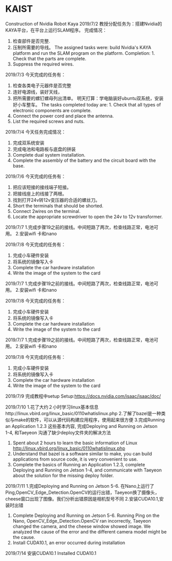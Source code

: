 # KAIST
Construction of Nvidia Robot Kaya
2019/7/2
教授分配任务为：搭建Nvidia的KAYA平台，在平台上运行SLAM程序。
完成情况：
1. 检查部件是否完整.
2. 压制所需要的导线。
The assigned tasks were: build Nvidia's KAYA platform and run the SLAM program on the platform.
Completion: 1. Check that the parts are complete.
2. Suppress the required wires.


2019/7/3 
今天完成的任务有：
1. 检查各类电子元器件是否完整
2. 连好电源线，装好天线，
3. 把所需要的螺钉螺母列出清单。
明天打算：学电脑装好ubuntu双系统，安装好小车整车。
The tasks completed today are: 1. Check that all types of electronic components are complete.
2. Connect the power cord and place the antenna.
3. List the required screws and nuts.

2019/7/4
今天任务完成情况：
1. 完成双系统安装
2. 完成电池和电路板与底盘的拼装
1. Complete dual system installation.
2. Complete the assembly of the battery and the circuit board with the base.


2019/7/6
今天完成的任务有：
1. 把应该短接的接线端子短接。
2. 把接线座上的线接了两根。
3. 找到打开24v转12v变压器的合适的螺丝刀。
1. Short the terminals that should be shorted.
2. Connect 2wires on the terminal.
3. Locate the appropriate screwdriver to open the 24v to 12v transformer.

2019/7/7
1.完成步骤19之前的接线。中间短路了两次，检查线路正常，电池可用。
2.安装wifi 卡和nano

2019/7/8
今天完成的任务有：
1. 完成小车硬件安装
2. 将系统的镜像写入卡
1. Complete the car hardware installation
2. Write the image of the system to the card


2019/7/7
1.完成步骤19之前的接线。中间短路了两次，检查线路正常，电池可用。
2.安装wifi 卡和nano

2019/7/8
今天完成的任务有：
1. 完成小车硬件安装
2. 将系统的镜像写入卡
1. Complete the car hardware installation
2. Write the image of the system to the card


2019/7/7
1.完成步骤19之前的接线。中间短路了两次，检查线路正常，电池可用。
2.安装wifi 卡和nano

2019/7/8
今天完成的任务有：
1. 完成小车硬件安装
2. 将系统的镜像写入卡
1. Complete the car hardware installation
2. Write the image of the system to the card

2019/7/9
完成教程中setup
Setup:https://docs.nvidia.com/isaac/isaac/doc/

2019/7/10
1.花了大约２小时学习linux基本信息http://linux.vbird.org/linux_basic/0110whatislinux.php
2.了解了bazel是一种类似与make的软件，可以从源代码构建应用程序，使用起来很方便
3.完成Running an Application 1.2.3 这些基本内容, 完成Deploying and Running on Jetson　 1-4, 和Taeyeon 沟通了缺少deploy文件夹的解决方法
1. Spent about 2 hours to learn the basic information of Linux http://linux.vbird.org/linux_basic/0110whatislinux.php
2. Understand that bazel is a software similar to make, you can build applications from source code, it is very convenient to use.
3. Complete the basics of Running an Application 1.2.3, complete Deploying and Running on Jetson 1-4, and communicate with Taeyeon about the solution for the missing deploy folder.

2019/7/11
1.完成Deploying and Running on Jetson 5-6. 在Nano上运行了Ping,OpenCV_Edge_Detection.OpenCV的运行出错，Taeyeon换了摄像头，cheese窗口出现了图像。我们分析出错原因是相机型号不同
2.安装CUDA10.1,安装时出错
1. Complete Deploying and Running on Jetson 5-6. Running Ping on the Nano, OpenCV_Edge_Detection.OpenCV ran incorrectly, Taeyeon changed the camera, and the cheese window showed image. We analyzed the cause of the error and the different camera model might be the cause.
2. Install CUDA10.1, an error occurred during installation

2019/7/14
安装CUDA10.1
Installed CUDA10.1


